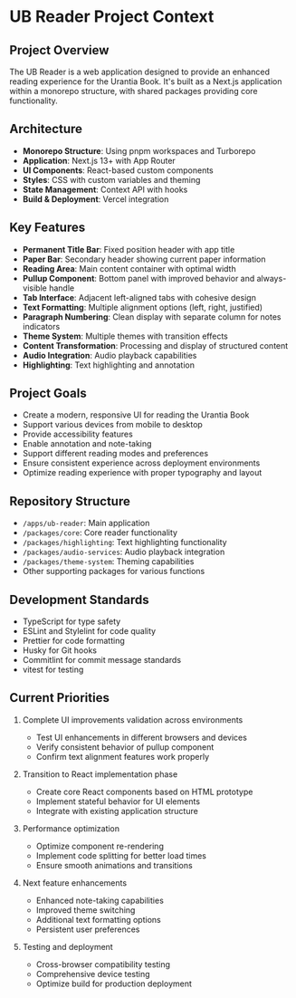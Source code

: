 # UB Reader Project Context

## Project Overview

The UB Reader is a web application designed to provide an enhanced reading experience for the Urantia Book. It's built as a Next.js application within a monorepo structure, with shared packages providing core functionality.

## Architecture

- **Monorepo Structure**: Using pnpm workspaces and Turborepo
- **Application**: Next.js 13+ with App Router
- **UI Components**: React-based custom components
- **Styles**: CSS with custom variables and theming
- **State Management**: Context API with hooks
- **Build & Deployment**: Vercel integration

## Key Features

- **Permanent Title Bar**: Fixed position header with app title
- **Paper Bar**: Secondary header showing current paper information
- **Reading Area**: Main content container with optimal width
- **Pullup Component**: Bottom panel with improved behavior and always-visible handle
- **Tab Interface**: Adjacent left-aligned tabs with cohesive design
- **Text Formatting**: Multiple alignment options (left, right, justified)
- **Paragraph Numbering**: Clean display with separate column for notes indicators
- **Theme System**: Multiple themes with transition effects
- **Content Transformation**: Processing and display of structured content
- **Audio Integration**: Audio playback capabilities
- **Highlighting**: Text highlighting and annotation

## Project Goals

- Create a modern, responsive UI for reading the Urantia Book
- Support various devices from mobile to desktop
- Provide accessibility features
- Enable annotation and note-taking
- Support different reading modes and preferences
- Ensure consistent experience across deployment environments
- Optimize reading experience with proper typography and layout

## Repository Structure

- `/apps/ub-reader`: Main application
- `/packages/core`: Core reader functionality
- `/packages/highlighting`: Text highlighting functionality
- `/packages/audio-services`: Audio playback integration
- `/packages/theme-system`: Theming capabilities
- Other supporting packages for various functions

## Development Standards

- TypeScript for type safety
- ESLint and Stylelint for code quality
- Prettier for code formatting
- Husky for Git hooks
- Commitlint for commit message standards
- vitest for testing

## Current Priorities

1. Complete UI improvements validation across environments

   - Test UI enhancements in different browsers and devices
   - Verify consistent behavior of pullup component
   - Confirm text alignment features work properly

2. Transition to React implementation phase

   - Create core React components based on HTML prototype
   - Implement stateful behavior for UI elements
   - Integrate with existing application structure

3. Performance optimization

   - Optimize component re-rendering
   - Implement code splitting for better load times
   - Ensure smooth animations and transitions

4. Next feature enhancements

   - Enhanced note-taking capabilities
   - Improved theme switching
   - Additional text formatting options
   - Persistent user preferences

5. Testing and deployment
   - Cross-browser compatibility testing
   - Comprehensive device testing
   - Optimize build for production deployment
